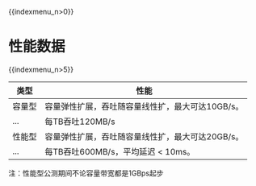 {{indexmenu_n>0}}

# 性能数据

{{indexmenu_n>5}}

| 类型 | 性能    |
| ------ | ------- |
| 容量型   | 容量弹性扩展，吞吐随容量线性扩，最大可达10GB/s。 |
| ...   |  每TB吞吐120MB/s |
| 性能型   | 容量弹性扩展，吞吐随容量线性扩，最大可达20GB/s。|
| ...   |  每TB吞吐600MB/s，平均延迟 < 10ms。 |

注：性能型公测期间不论容量带宽都是1GBps起步

